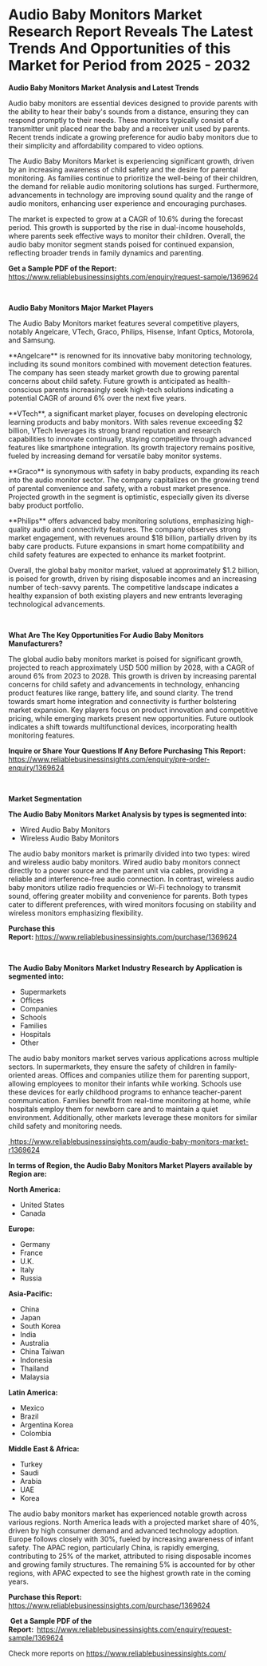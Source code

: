 <p><h1>Audio Baby Monitors Market Research Report Reveals The Latest Trends And Opportunities of this Market for Period from 2025 - 2032</h1></p><p><strong>Audio Baby Monitors Market Analysis and Latest Trends</strong></p>
<p><p>Audio baby monitors are essential devices designed to provide parents with the ability to hear their baby's sounds from a distance, ensuring they can respond promptly to their needs. These monitors typically consist of a transmitter unit placed near the baby and a receiver unit used by parents. Recent trends indicate a growing preference for audio baby monitors due to their simplicity and affordability compared to video options. </p><p>The Audio Baby Monitors Market is experiencing significant growth, driven by an increasing awareness of child safety and the desire for parental monitoring. As families continue to prioritize the well-being of their children, the demand for reliable audio monitoring solutions has surged. Furthermore, advancements in technology are improving sound quality and the range of audio monitors, enhancing user experience and encouraging purchases. </p><p>The market is expected to grow at a CAGR of 10.6% during the forecast period. This growth is supported by the rise in dual-income households, where parents seek effective ways to monitor their children. Overall, the audio baby monitor segment stands poised for continued expansion, reflecting broader trends in family dynamics and parenting.</p></p>
<p><strong>Get a Sample PDF of the Report:&nbsp;</strong> <a href="https://www.reliablebusinessinsights.com/enquiry/request-sample/1369624?utm_campaign=3260&utm_medium=2&utm_source=Github&utm_content=ia&utm_term=22032025&utm_id=audio-baby-monitors">https://www.reliablebusinessinsights.com/enquiry/request-sample/1369624</a></p>
<p>&nbsp;</p>
<p><strong>Audio Baby Monitors Major Market Players</strong></p>
<p><p>The Audio Baby Monitors market features several competitive players, notably Angelcare, VTech, Graco, Philips, Hisense, Infant Optics, Motorola, and Samsung. </p><p>**Angelcare** is renowned for its innovative baby monitoring technology, including its sound monitors combined with movement detection features. The company has seen steady market growth due to growing parental concerns about child safety. Future growth is anticipated as health-conscious parents increasingly seek high-tech solutions indicating a potential CAGR of around 6% over the next five years.</p><p>**VTech**, a significant market player, focuses on developing electronic learning products and baby monitors. With sales revenue exceeding $2 billion, VTech leverages its strong brand reputation and research capabilities to innovate continually, staying competitive through advanced features like smartphone integration. Its growth trajectory remains positive, fueled by increasing demand for versatile baby monitor systems.</p><p>**Graco** is synonymous with safety in baby products, expanding its reach into the audio monitor sector. The company capitalizes on the growing trend of parental convenience and safety, with a robust market presence. Projected growth in the segment is optimistic, especially given its diverse baby product portfolio.</p><p>**Philips** offers advanced baby monitoring solutions, emphasizing high-quality audio and connectivity features. The company observes strong market engagement, with revenues around $18 billion, partially driven by its baby care products. Future expansions in smart home compatibility and child safety features are expected to enhance its market footprint.</p><p>Overall, the global baby monitor market, valued at approximately $1.2 billion, is poised for growth, driven by rising disposable incomes and an increasing number of tech-savvy parents. The competitive landscape indicates a healthy expansion of both existing players and new entrants leveraging technological advancements.</p></p>
<p>&nbsp;</p>
<p><strong>What Are The Key Opportunities For Audio Baby Monitors Manufacturers?</strong></p>
<p><p>The global audio baby monitors market is poised for significant growth, projected to reach approximately USD 500 million by 2028, with a CAGR of around 6% from 2023 to 2028. This growth is driven by increasing parental concerns for child safety and advancements in technology, enhancing product features like range, battery life, and sound clarity. The trend towards smart home integration and connectivity is further bolstering market expansion. Key players focus on product innovation and competitive pricing, while emerging markets present new opportunities. Future outlook indicates a shift towards multifunctional devices, incorporating health monitoring features.</p></p>
<p><strong>Inquire or Share Your Questions If Any Before Purchasing This Report:</strong> <a href="https://www.reliablebusinessinsights.com/enquiry/pre-order-enquiry/1369624?utm_campaign=3260&utm_medium=2&utm_source=Github&utm_content=ia&utm_term=22032025&utm_id=audio-baby-monitors">https://www.reliablebusinessinsights.com/enquiry/pre-order-enquiry/1369624</a></p>
<p>&nbsp;</p>
<p><strong>Market Segmentation</strong></p>
<p><strong>The Audio Baby Monitors Market Analysis by types is segmented into:</strong></p>
<p><ul><li>Wired Audio Baby Monitors</li><li>Wireless Audio Baby Monitors</li></ul></p>
<p><p>The audio baby monitors market is primarily divided into two types: wired and wireless audio baby monitors. Wired audio baby monitors connect directly to a power source and the parent unit via cables, providing a reliable and interference-free audio connection. In contrast, wireless audio baby monitors utilize radio frequencies or Wi-Fi technology to transmit sound, offering greater mobility and convenience for parents. Both types cater to different preferences, with wired monitors focusing on stability and wireless monitors emphasizing flexibility.</p></p>
<p><strong>Purchase this Report:&nbsp;</strong><a href="https://www.reliablebusinessinsights.com/purchase/1369624?utm_campaign=3260&utm_medium=2&utm_source=Github&utm_content=ia&utm_term=22032025&utm_id=audio-baby-monitors">https://www.reliablebusinessinsights.com/purchase/1369624</a></p>
<p>&nbsp;</p>
<p><strong>The Audio Baby Monitors Market Industry Research by Application is segmented into:</strong></p>
<p><ul><li>Supermarkets</li><li>Offices</li><li>Companies</li><li>Schools</li><li>Families</li><li>Hospitals</li><li>Other</li></ul></p>
<p><p>The audio baby monitors market serves various applications across multiple sectors. In supermarkets, they ensure the safety of children in family-oriented areas. Offices and companies utilize them for parenting support, allowing employees to monitor their infants while working. Schools use these devices for early childhood programs to enhance teacher-parent communication. Families benefit from real-time monitoring at home, while hospitals employ them for newborn care and to maintain a quiet environment. Additionally, other markets leverage these monitors for similar child safety and monitoring needs.</p></p>
<p><a href="https://www.reliablebusinessinsights.com/audio-baby-monitors-market-r1369624?utm_campaign=3260&utm_medium=2&utm_source=Github&utm_content=ia&utm_term=22032025&utm_id=audio-baby-monitors">&nbsp;https://www.reliablebusinessinsights.com/audio-baby-monitors-market-r1369624</a></p>
<p><strong>In terms of Region, the Audio Baby Monitors Market Players available by Region are:</strong></p>
<p>
    <p> <strong> North America: </strong>
        <ul>
            <li>United States</li>
            <li>Canada</li>
        </ul>
        </p> 
    <p> <strong> Europe: </strong>
        <ul>
            <li>Germany</li>
            <li>France</li>
            <li>U.K.</li>
            <li>Italy</li>
            <li>Russia</li>
        </ul>
        </p> 
    <p> <strong> Asia-Pacific: </strong>
        <ul>
            <li>China</li>
            <li>Japan</li>
            <li>South Korea</li>
            <li>India</li>
            <li>Australia</li>
            <li>China Taiwan</li>
            <li>Indonesia</li>
            <li>Thailand</li>
            <li>Malaysia</li>
        </ul>
        </p> 
    <p> <strong> Latin America: </strong>
        <ul>
            <li>Mexico</li>
            <li>Brazil</li>
            <li>Argentina Korea</li>
            <li>Colombia</li>
        </ul>
        </p> 
    <p> <strong> Middle East & Africa: </strong>
        <ul>
            <li>Turkey</li>
            <li>Saudi</li>
            <li>Arabia</li>
            <li>UAE</li>
            <li>Korea</li>
        </ul>
    </p>
    </p>
<p><p>The audio baby monitors market has experienced notable growth across various regions. North America leads with a projected market share of 40%, driven by high consumer demand and advanced technology adoption. Europe follows closely with 30%, fueled by increasing awareness of infant safety. The APAC region, particularly China, is rapidly emerging, contributing to 25% of the market, attributed to rising disposable incomes and growing family structures. The remaining 5% is accounted for by other regions, with APAC expected to see the highest growth rate in the coming years.</p></p>
<p><strong>Purchase this Report: </strong><a href="https://www.reliablebusinessinsights.com/purchase/1369624?utm_campaign=3260&utm_medium=2&utm_source=Github&utm_content=ia&utm_term=22032025&utm_id=audio-baby-monitors">https://www.reliablebusinessinsights.com/purchase/1369624</a></p>
<p>&nbsp;<strong>Get a Sample PDF of the Report:&nbsp;&nbsp;</strong><a href="https://www.reliablebusinessinsights.com/enquiry/request-sample/1369624?utm_campaign=3260&utm_medium=2&utm_source=Github&utm_content=ia&utm_term=22032025&utm_id=audio-baby-monitors">https://www.reliablebusinessinsights.com/enquiry/request-sample/1369624</a></p>
<p><strong></strong></p>
<p>Check more reports on <a href="https://www.reliablebusinessinsights.com/?utm_campaign=3260&utm_medium=2&utm_source=Github&utm_content=ia&utm_term=22032025&utm_id=audio-baby-monitors">https://www.reliablebusinessinsights.com/</a></p>
